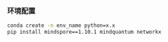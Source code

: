 ---
---

### 环境配置

```bash
conda create -n env_name python=x.x
pip install mindspore==1.10.1 mindquantum networkx
```

